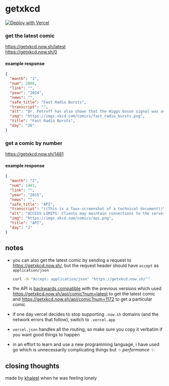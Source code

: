 # getxkcd

[![Deploy with Vercel](https://vercel.com/button)](https://vercel.com/new/clone?repository-url=https%3A%2F%2Fgithub.com%2Fkhalby786%2Fgetxkcd)


### get the latest comic

https://getxkcd.now.sh/latest<br />
https://getxkcd.now.sh/0<br />

#### example response

```json
{
  "month": "1",
  "num": 2886,
  "link": "",
  "year": "2024",
  "news": "",
  "safe_title": "Fast Radio Bursts",
  "transcript": "",
  "alt": "Dr. Petroff has also shown that the Higgs boson signal was actually sparks from someone microwaving grapes, the EHT black hole photo was a frozen bagel someone left in too long, and the LIGO detection was just someone slamming the microwave door too hard.",
  "img": "https://imgs.xkcd.com/comics/fast_radio_bursts.png",
  "title": "Fast Radio Bursts",
  "day": "26"
}
```

### get a comic by number

https://getxkcd.now.sh/1481

#### example response

```json
{
  "month": "2",
  "num": 1481,
  "link": "",
  "year": "2015",
  "news": "",
  "safe_title": "API",
  "transcript": "((This is a faux-screenshot of a technical document))\n[[A figure sits at a computer upon a desk, apparently engrossed in the document which we now see before us.]]\nTITLE: API GUIDE\nRequest URL Format: domain\nuser\nitem\nServer will return an XML document which contains the requested data and documentation describing how the data is organized spatially.\nAPI KEYS: To obtain API access, contact the x.509-authenticated server and request an ECDH-RSA TLS key...\n\nCaption: If you do things right, it can take people a while to realize that your \"API documentation\" is just instructions for how to look at your website.\n\n{{Title text: ACCESS LIMITS: Clients may maintain connections to the server for no more than 86,400 seconds per day. If you need additional time, you may contact IERS to file a request for up to one additional second.}}",
  "alt": "ACCESS LIMITS: Clients may maintain connections to the server for no more than 86,400 seconds per day. If you need additional time, you may contact IERS to file a request for up to one additional second.",
  "img": "https://imgs.xkcd.com/comics/api.png",
  "title": "API",
  "day": "2"
}
```

## notes

- you can also get the latest comic by sending a request to https://getxkcd.now.sh/, but the request header should have `accept` as `application/json`


  ```bash
  curl -H "Accept: application/json" "https://getxkcd.now.sh/""
  ```

- the API is [backwards compatible](https://xkcd.com/1172/) with the previous versions which used https://getxkcd.now.sh/api/comic?num=latest to get the latest comic and https://getxkcd.now.sh/api/comic?num=1172 to get a particular comic
- if one day vercel decides to stop supporting `.now.sh` domains (and the network errors that follow), switch to `.vercel.app`
- `vercel.json` handles all the routing, so make sure you copy it verbatim if you want good things to happen
- in an effort to learn and use a new programming language, i have used go which is unnecessarily complicating things but *✨ performance ✨* 

## closing thoughts

made by [khaleel](https://khaleelgibran.com) when he was feeling lonely